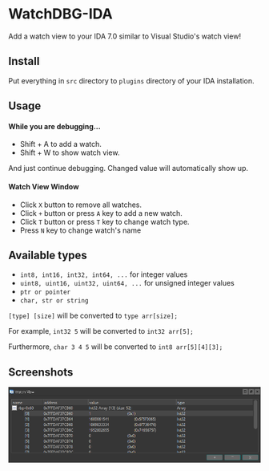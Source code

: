 # WatchDBG-IDA
Add a watch view to your IDA 7.0 similar to Visual Studio's watch view!

## Install
Put everything in `src` directory to `plugins` directory of your IDA installation.

## Usage

#### While you are debugging...

- Shift + A to add a watch.
- Shift + W to show watch view.

And just continue debugging. Changed value will automatically show up.

#### Watch View Window
- Click `X` button to remove all watches.
- Click `+` button or press `A` key to add a new watch.
- Click `T` button or press `T` key to change watch type.
- Press `N` key to change watch's name

## Available types
- `int8, int16, int32, int64, ...` for integer values
- `uint8, uint16, uint32, uint64, ...` for unsigned integer values
- `ptr or pointer`
- `char, str or string`

`[type] [size]` will be converted to `type arr[size];`

For example, `int32 5` will be converted to `int32 arr[5];`

Furthermore, `char 3 4 5` will be converted to `int8 arr[5][4][3];`



## Screenshots
![Overview](https://github.com/Tekiter/WatchDBG-IDA/blob/master/media/screenshots/overview.PNG "Overview Screenshot")
